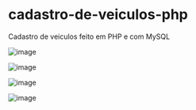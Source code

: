 # cadastro-de-veiculos-php
Cadastro de veiculos feito em PHP e com MySQL

![image](https://user-images.githubusercontent.com/66120423/185473236-63aa0a63-50ea-4650-bb93-7839d161022b.png)

![image](https://user-images.githubusercontent.com/66120423/185473557-858db9df-e297-4ac1-9891-f176d15abba4.png)

![image](https://user-images.githubusercontent.com/66120423/185473664-4478cdf4-fd8a-4421-97f6-5ef54f36905f.png)

![image](https://user-images.githubusercontent.com/66120423/185473773-15d764d0-60c5-4ed8-8d72-dcb45d36a49e.png)
